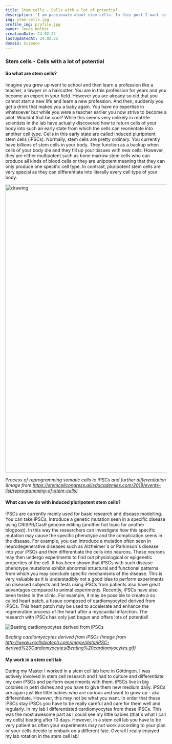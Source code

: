 ```yaml
---
title: Stem cells - Cells with a lot of potential
description: 'I am passionate about stem cells. In this post I want to give you a little impression about the work with stem cells as well as into the newest breakthrough in stem cell research.'
img: stem-cells.jpg
profile_img: profile.jpg
owner: Jonas Wolber
creationDate: 24.02.22
lastUpdatedAt: 24.02.22
domain: Science
---
```


### Stem cells - Cells with a lot of potential


#### So what are stem cells?
Imagine you grew up went to school and then learn a profession like a teacher, a lawyer or a haircutter. You are in this profession for years and you become an expert in your field. However you are already so old that you cannot start a new life and learn a new profession. And then, suddenly you get a drink that makes you a baby again. You have no expertise in whatsoever but while you were a teacher earlier you now strive to become a pilot. Wouldnt that be cool? While this seems very unlikely in real life scientists in the lab have actually discovered how to return cells of your body into such an early state from which the cells can reorientate into another cell type. Cells in this early state are called induced pluripotent stem cells (iPSCs). Normally, stem cells are pretty ordinary. You currently have billions of stem cells in your body. They function as a backup when cells of your body die and they fill up your tissues with new cells. However, they are either multipotent such as bone marrow stem cells who can produce all kinds of blood cells or they are unipotent meaning that they can only produce one specific cell type. In contrast, pluripotent stem cells are very special as they can differentiate into literally every cell type of your body. 

<img src="ipsc.jpg" alt="drawing" width="900"/>

*Process of reprogramming somatic cells to iPSCs and further differentiation (Image from https://stemcellcongress.alliedacademies.com/2018/events-list/reprogramming-of-stem-cells)*

#### What can we do with induced pluripotent stem cells?
iPSCs are currently mainly used for basic research and disease modelling. You can take iPSCs, introduce a genetic mutation seen in a specific disease using CRISPR/Cas9 genome editing (another hot topic for another blogpost). In this way the researchers can investigate how this specific mutation may cause the specific phenotype and the complication seens in the disease. For example, you can introduce a mutation often seen in neurodegenerative diseases such as Alzheimer´s or Parkinson´s disease into your iPSCs and then differentiate the cells into neurons. These neurons may then undergo experiments to find out physiological or epigenetic properties of the cell. It has been shown that iPSCs with such disease phenotype mutations exhibit abnormal structural and functional patterns from which you may conclude specific mechanisms of the disease. This is very valuable as it is understadibly not a good idea to perform experiments on diseased subjects and tests using iPSCs from patients also have great advantages compared to animal experiments. 
Recently, iPSCs have also been tested in the clinic. For example, it may be possible to create a so called heart patch, a tissue composed of cardiomyocyted derived from iPSCs. This heart patch may be used to accelerate and enhance the regeneration process of the heart after a myocardial infarction. The research with iPSCs has only just begun and offers lots of potential!

<img src="http://www.ixcellsbiotech.com/image/data/iPSC-derived%20Cardiomyocytes/Beating%20cardiomyocytes.gif" alt="Beating cardiomyocytes derived from iPSCs">

*Beating cardiomyocytes derived from iPSCs (Image from http://www.ixcellsbiotech.com/image/data/iPSC-derived%20Cardiomyocytes/Beating%20cardiomyocytes.gif)*

#### My work in a stem cell lab
During my Master I worked in a stem cell lab here in Göttingen. I was actively involved in stem cell research and I had to culture and differentiate my own iPSCs and perform experiments with them. iPSCs live in big colonies in petri dishes and you have to give them new medium daily. iPSCs are again just like little babies who are curious and want to grow up - aka differentiate. However, this may not be what you want. In order that these iPSCs stay iPSCs you have to be really careful and care for them well and regularly. In my lab I differentiated cardiomyocytes from these iPSCs. This was the most awesome part as I could see my little babies (that´s what I call my cells) beating after 10 days. However, in a stem cell lab you have to be very patient as often your experiments may not work according to your plan or your cells decide to embark on a different fate. Overall I really enjoyed my lab rotation in the stem cell lab!
